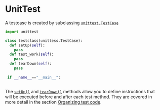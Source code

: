 # UnitTest

A testcase is created by subclassing [`unittest.TestCase`](https://docs.python.org/3/library/unittest.html#unittest.TestCase)

```python
import unittest

class testclass(unittess.TestCase):
  def setUp(self):
    pass
  def test_work(self):
    pass
  def tearDown(self):
    pass
  
 if __name__=="__main__":
  
```

The [`setUp()`](https://docs.python.org/3/library/unittest.html#unittest.TestCase.setUp) and [`tearDown()`](https://docs.python.org/3/library/unittest.html#unittest.TestCase.tearDown) methods allow you to define instructions that will be executed before and after each test method. They are covered in more detail in the section [Organizing test code](https://docs.python.org/3/library/unittest.html#organizing-tests).
